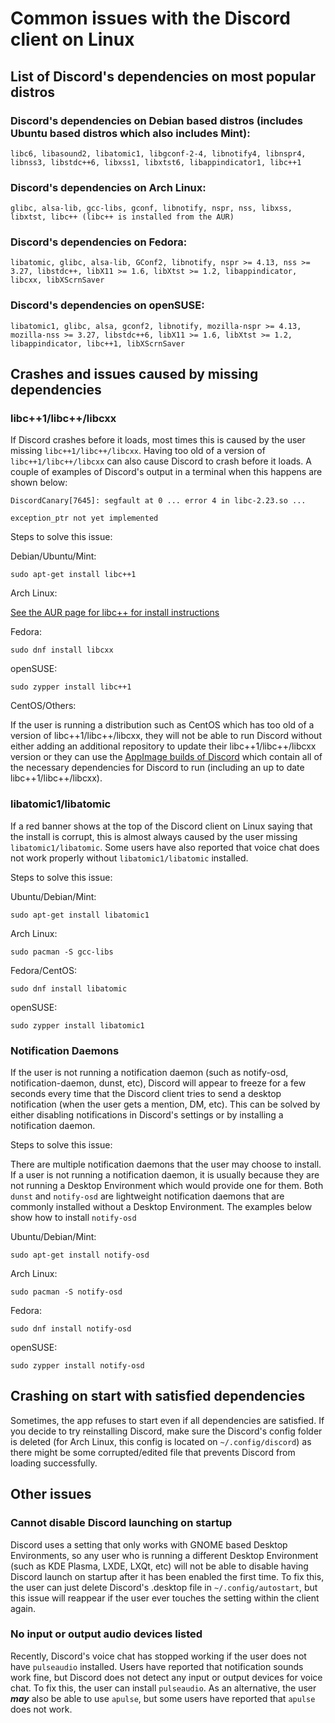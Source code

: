 # Common issues with the Discord client on Linux

## List of Discord's dependencies on most popular distros

### Discord's dependencies on Debian based distros (includes Ubuntu based distros which also includes Mint):

```
libc6, libasound2, libatomic1, libgconf-2-4, libnotify4, libnspr4, libnss3, libstdc++6, libxss1, libxtst6, libappindicator1, libc++1
```

### Discord's dependencies on Arch Linux:

```
glibc, alsa-lib, gcc-libs, gconf, libnotify, nspr, nss, libxss, libxtst, libc++ (libc++ is installed from the AUR)
```

### Discord's dependencies on Fedora:

```
libatomic, glibc, alsa-lib, GConf2, libnotify, nspr >= 4.13, nss >= 3.27, libstdc++, libX11 >= 1.6, libXtst >= 1.2, libappindicator, libcxx, libXScrnSaver
```

### Discord's dependencies on openSUSE:

```
libatomic1, glibc, alsa, gconf2, libnotify, mozilla-nspr >= 4.13, mozilla-nss >= 3.27, libstdc++6, libX11 >= 1.6, libXtst >= 1.2, libappindicator, libc++1, libXScrnSaver
```

## Crashes and issues caused by missing dependencies

### libc++1/libc++/libcxx

If Discord crashes before it loads, most times this is caused by the user missing `libc++1/libc++/libcxx`.  Having too old of a version of `libc++1/libc++/libcxx` can also cause Discord to crash before it loads.  A couple of examples of Discord's output in a terminal when this happens are shown below:

```
DiscordCanary[7645]: segfault at 0 ... error 4 in libc-2.23.so ...
```

```
exception_ptr not yet implemented
```

Steps to solve this issue:

Debian/Ubuntu/Mint:

```
sudo apt-get install libc++1
```

Arch Linux:

[See the AUR page for libc++ for install instructions](https://aur.archlinux.org/packages/libc%2B%2B/)

Fedora:

```
sudo dnf install libcxx
```

openSUSE:

```
sudo zypper install libc++1
```

CentOS/Others:

If the user is running a distribution such as CentOS which has too old of a version of libc++1/libc++/libcxx, they will not be able to run Discord without either adding an additional repository to update their libc++1/libc++/libcxx version or they can use the [AppImage builds of Discord](http://simonizor.net/discord) which contain all of the necessary dependencies for Discord to run (including an up to date libc++1/libc++/libcxx).

### libatomic1/libatomic

If a red banner shows at the top of the Discord client on Linux saying that the install is corrupt, this is almost always caused by the user missing `libatomic1/libatomic`.  Some users have also reported that voice chat does not work properly without `libatomic1/libatomic` installed.

Steps to solve this issue:

Ubuntu/Debian/Mint:

```
sudo apt-get install libatomic1
```

Arch Linux:

```
sudo pacman -S gcc-libs
```

Fedora/CentOS:

```
sudo dnf install libatomic
```

openSUSE:

```
sudo zypper install libatomic1
```

### Notification Daemons

If the user is not running a notification daemon (such as notify-osd, notification-daemon, dunst, etc), Discord will appear to freeze for a few seconds every time that the Discord client tries to send a desktop notification (when the user gets a mention, DM, etc).  This can be solved by either disabling notifications in Discord's settings or by installing a notification daemon.

Steps to solve this issue:

There are multiple notification daemons that the user may choose to install.  If a user is not running a notification daemon, it is usually because they are not running a Desktop Environment which would provide one for them.  Both `dunst` and `notify-osd` are lightweight notification daemons that are commonly installed without a Desktop Environment.  The examples below show how to install `notify-osd`

Ubuntu/Debian/Mint:

```
sudo apt-get install notify-osd
```

Arch Linux:

```
sudo pacman -S notify-osd
```

Fedora:

```
sudo dnf install notify-osd
```

openSUSE:

```
sudo zypper install notify-osd
```
## Crashing on start with satisfied dependencies
Sometimes, the app refuses to start even if all dependencies are satisfied. If you decide to try reinstalling Discord, make sure the Discord's config folder is deleted (for Arch Linux, this config is located on `~/.config/discord`) as there might be some corrupted/edited file that prevents Discord from loading successfully.


## Other issues

### Cannot disable Discord launching on startup

Discord uses a setting that only works with GNOME based Desktop Environments, so any user who is running a different Desktop Environment (such as KDE Plasma, LXDE, LXQt, etc) will not be able to disable having Discord launch on startup after it has been enabled the first time.  To fix this, the user can just delete Discord's .desktop file in `~/.config/autostart`, but this issue will reappear if the user ever touches the setting within the client again.

### No input or output audio devices listed

Recently, Discord's voice chat has stopped working if the user does not have `pulseaudio` installed.  Users have reported that notification sounds work fine, but Discord does not detect any input or output devices for voice chat.  To fix this, the user can install `pulseaudio`.  As an alternative, the user ***may*** also be able to use `apulse`, but some users have reported that `apulse` does not work.
